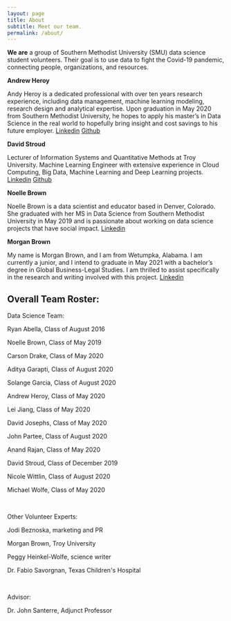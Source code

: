 ```yaml
---
layout: page
title: About
subtitle: Meet our team.
permalink: /about/
---
```

**We are** a group of Southern Methodist University (SMU) data science student volunteers. Their goal is to use data to fight the Covid-19 pandemic, connecting people, organizations, and resources. 


**Andrew Heroy**

Andy Heroy is a dedicated professional with over ten years research experience, including data management, machine learning modeling, research design and analytical expertise.  Upon graduation in May 2020 from Southern Methodist University, he hopes to apply his master’s in Data Science in the real world to hopefully bring insight and cost savings to his future employer.
[Linkedin](https://www.linkedin.com/in/andyheroy/)
[Github](https://github.com/Landcruiser87)

**David Stroud**

Lecturer of Information Systems and Quantitative Methods at Troy University. Machine Learning Engineer with extensive experience in Cloud Computing, Big Data, Machine Learning and Deep Learning projects.
[Linkedin](https://www.linkedin.com/in/davidstroudai/)
[Github](https://github.com/davestroud)

**Noelle Brown**

Noelle Brown is a data scientist and educator based in Denver, Colorado. She graduated with her MS in Data Science from Southern Methodist University in May 2019 and is passionate about working on data science projects that have social impact.
[Linkedin](https://www.linkedin.com/in/noelleb1/)

**Morgan Brown**

My name is Morgan Brown, and I am from Wetumpka, Alabama. I am currently a junior, and I intend to graduate in May 2021 with a bachelor’s degree in Global Business-Legal Studies. I am thrilled to assist specifically in the research and writing involved with this project.
[Linkedin](http://linkedin.com/in/morgan-brown-5b8474197)

## Overall Team Roster:
Data Science Team:

Ryan Abella, Class of August 2016

Noelle Brown, Class of May 2019

Carson Drake, Class of May 2020

Aditya Garapti, Class of August 2020

Solange Garcia, Class of August 2020

Andrew Heroy, Class of May 2020

Lei Jiang, Class of May 2020

David Josephs, Class of May 2020

John Partee, Class of August 2020

Anand Rajan, Class of May 2020

David Stroud, Class of December 2019

Nicole Wittlin, Class of August 2020

Michael Wolfe, Class of May 2020

​

Other Volunteer Experts:

Jodi Beznoska, marketing and PR

Morgan Brown, Troy University

Peggy Heinkel-Wolfe, science writer

Dr. Fabio Savorgnan, Texas Children's Hospital

​

Advisor:

Dr. John Santerre, Adjunct Professor